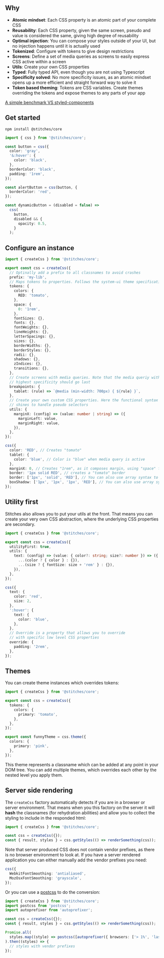 ## Why

- **Atomic mindset**: Each CSS property is an atomic part of your complete CSS
- **Reusability**: Each CSS property, given the same screen, pseudo and value is considered the same, giving high degree of reusability
- **Optimal injection**: You can compose your styles outside of your UI, but no injection happens until it is actually used
- **Tokenized**: Configure with tokens to give design restrictions
- **Screens**: Define a set of media queries as screens to easily express CSS active within a screen
- **Utils**: Create your own CSS properties
- **Typed**: Fully typed API, even though you are not using Typescript
- **Specificity solved**: No more specificity issues, as an atomic mindset opens up a more efficient and straight forward way to solve it
- **Token based theming**: Tokens are CSS variables. Create themes overriding the tokens and expose themes to any parts of your app

[A simple benchmark VS styled-components](https://codesandbox.io/s/benchmark-stitches-vs-styled-components-xi7qh?file=/src/App.js)

## Get started

`npm install @stitches/core`

```ts
import { css } from '@stitches/core';

const button = css({
  color: 'gray',
  '&:hover': {
    color: 'black',
  },
  borderColor: 'black',
  padding: '1rem',
});

const alertButton = css(button, {
  borderColor: 'red',
});

const dynamicButton = (disabled = false) =>
  css(
    button,
    disabled && {
      opacity: 0.5,
    }
  );
```

## Configure an instance

```ts
import { createCss } from '@stitches/core';

export const css = createCss({
  // Optinally add a prefix to all classnames to avoid crashes
  prefix: 'my-lib',
  // Maps tokens to properties. Follows the system-ui theme specification: https://system-ui.com/theme
  tokens: {
    colors: {
      RED: 'tomato',
    },
    space: {
      0: '1rem',
    },
    fontSizes: {},
    fonts: {},
    fontWeights: {},
    lineHeights: {},
    letterSpacings: {},
    sizes: {},
    borderWidths: {},
    borderStyles: {},
    radii: {},
    shadows: {},
    zIndices: {},
    transitions: {},
  },
  // Create screens with media queries. Note that the media queriy with the
  // highest specificity should go last
  breakpoints: {
    tablet: (rule) => `@media (min-width: 700px) { ${rule} }`,
  },
  // Create your own custom CSS properties. Here the functional syntax
  // shines to handle pseudo selectors
  utils: {
    marginX: (config) => (value: number | string) => ({
      marginLeft: value,
      marginRight: value,
    }),
  },
});

css({
  color: 'RED', // Creates "tomato"
  tablet: {
    color: 'blue', // Color is "blue" when media query is active
  },
  marginX: 0, // Creates "1rem", as it composes margin, using "space" from tokens
  border: '1px solid RED', // creates a "tomato" border
  border: ['1px', 'solid', 'RED'], // You can also use array syntax to get typing
  boxShadow: ['1px', '1px', '1px', 'RED'], // You can also use array syntax with shadow
});
```

## Utility first

Stitches also allows you to put your utils at the front. That means you can create your very own CSS abstraction, where the underlying CSS properties are secondary.

```ts
import { createCss } from '@stitches/core';

export const css = createCss({
  utilityFirst: true,
  utils: {
    text: (config) => (value: { color?: string; size?: number }) => ({
      ...(color ? { color } : {}),
      ...(size ? { fontSize: size + 'rem' } : {}),
    }),
  },
});

css({
  text: {
    color: 'red',
    size: 2,
  },
  ':hover': {
    text: {
      color: 'blue',
    },
  },
  // Override is a property that allows you to override
  // with specific low level CSS properties
  override: {
    padding: '2rem',
  },
});
```

## Themes

You can create theme instances which overrides tokens:

```ts
import { createCss } from '@stitches/core';

export const css = createCss({
  tokens: {
    colors: {
      primary: 'tomato',
    },
  },
});

export const funnyTheme = css.theme({
  colors: {
    primary: 'pink',
  },
});
```

This theme represents a classname which can be added at any point in your DOM tree. You can add multiple themes, which overrides each other by the nested level you apply them.

## Server side rendering

The `createCss` factory automatically detects if you are in a browser or server environment. That means when you this factory on the server it will **hash** the classnames (for rehydration abilities) and allow you to collect the styling to include in the responded html:

```ts
import { createCss } from '@stitches/core';

const css = createCss({});
const { result, styles } = css.getStyles(() => renderSomething(css));
```

Note that server produced CSS does not contain vendor prefixes, as there is no browser environment to look at. If you have a server rendered application you can either manually add the vendor prefixes you need:

```ts
css({
  WebkitFontSmoothing: 'antialiased',
  MozOsxFontSmoothing: 'grayscale',
});
```

Or you can use a [postcss](https://www.npmjs.com/package/postcss) to do the conversion:

```ts
import { createCss } from '@stitches/core';
import postcss from 'postcss';
import autoprefixer from 'autoprefixer';

const css = createCss({});
const { result, styles } = css.getStyles(() => renderSomething(css));

Promise.all(
  styles.map((style) => postcss([autoprefixer({ browsers: ['> 1%', 'last 2 versions'] })]).process(style))
).then((styles) => {
  // styles with vendor prefixes
});
```
